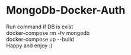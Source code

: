 # MongoDb-Docker-Auth  
Run command if DB is exist  
docker-compose rm -fv mongodb  
docker-compose up --build  
Happy and enjoy :)
